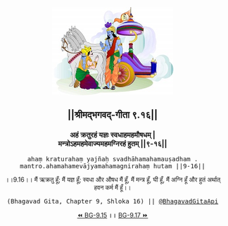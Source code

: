 <center><img src="../../asset/BG.png" alt="#API #bhagavadgitaapi #slok #nodejs #js #api #gitaapi #krishna #hinduism #vedic #ISKCON #shreemadbhagavadgita #technology"/>
<h2>||श्रीमद्‍भगवद्‍-गीता ९.१६||</h2>
<h3>अहं क्रतुरहं यज्ञः स्वधाहमहमौषधम् |<br/>मन्त्रोऽहमहमेवाज्यमहमग्निरहं हुतम् ||९-१६||</h3>
<pre>ahaṃ kraturahaṃ yajñaḥ svadhāhamahamauṣadham .<br/>mantro.ahamahamevājyamahamagnirahaṃ hutam ||9-16||</pre>
<p>।।9.16।। मैं ऋक्रतु हूँ; मैं यज्ञ हूँ; स्वधा और औषध मैं हूँ, मैं मन्त्र हूँ, घी हूँ, मैं अग्नि हूँ और हुतं अर्थात् हवन कर्म मैं हूँ।।</p>
<pre>(Bhagavad Gita, Chapter 9, Shloka 16) || <a href="https://twitter.com/bhagavadgitaapi">@BhagavadGitaApi</a></pre><a href="../../9/15">⏪  BG-9.15</a><b>        ।।        </b><a href="../../9/17">BG-9.17  ⏩</a></center></center>